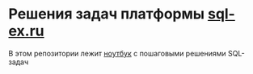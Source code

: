 # Решения задач платформы [sql-ex.ru](https://sql-ex.ru)

В этом репозитории лежит [ноутбук](https://github.com/aleksandr-del/sql-ex-postgresql/blob/main/aleksandr_del_sql_ex_postgresql.ipynb) с пошаговыми решениями SQL-задач
